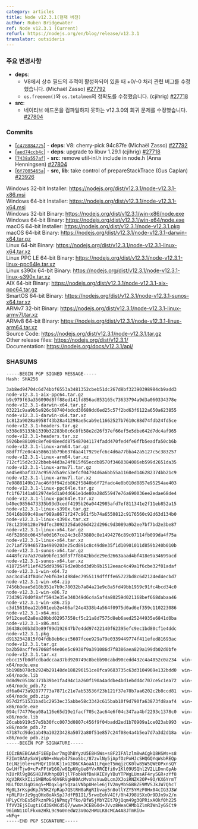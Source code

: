 ```yaml
---
category: articles
title: Node v12.3.1(현재 버전)
author: Ruben Bridgewater
ref: Node v12.3.1 (Current)
refurl: https://nodejs.org/en/blog/release/v12.3.1
translator: outsideris
---
```


<!--
### Notable changes

* **deps**:
  * Fix handling of +0/-0 when constant field tracking is enabled (Michaël Zasso) [#27792](https://github.com/nodejs/node/pull/27792)
  * Fix `os.freemem()` and `os.totalmem` correctness (cjihrig) [#27718](https://github.com/nodejs/node/pull/27718)
* **src**:
  * Fix v12.3.0 regression that prevents native addons from compiling [#27804](https://github.com/nodejs/node/pull/27804)
-->

### 주요 변경사항

* **deps**:
  * V8에서 상수 필드의 추적이 활성화되어 있을 때 +0/-0 처리 관련 버그를 수정했습니다. (Michaël Zasso) [#27792](https://github.com/nodejs/node/pull/27792)
  * `os.freemem()`와 `os.totalmem`의 정확도를 수정했습니다. (cjihrig) [#27718](https://github.com/nodejs/node/pull/27718)
* **src**:
  * 네이티브 애드온을 컴파일하지 못하는 v12.3.0의 회귀 문제를 수정했습니다. [#27804](https://github.com/nodejs/node/pull/27804)

### Commits

* [[`c478884725`](https://github.com/nodejs/node/commit/c478884725)] - **deps**: V8: cherry-pick 94c87fe (Michaël Zasso) [#27792](https://github.com/nodejs/node/pull/27792)
* [[`aed74ccb4c`](https://github.com/nodejs/node/commit/aed74ccb4c)] - **deps**: upgrade to libuv 1.29.1 (cjihrig) [#27718](https://github.com/nodejs/node/pull/27718)
* [[`7438a557af`](https://github.com/nodejs/node/commit/7438a557af)] - **src**: remove util-inl.h include in node.h (Anna Henningsen) [#27804](https://github.com/nodejs/node/pull/27804)
* [[`6f7005465a`](https://github.com/nodejs/node/commit/6f7005465a)] - **src, lib**: take control of prepareStackTrace (Gus Caplan) [#23926](https://github.com/nodejs/node/pull/23926)

Windows 32-bit Installer: https://nodejs.org/dist/v12.3.1/node-v12.3.1-x86.msi<br>
Windows 64-bit Installer: https://nodejs.org/dist/v12.3.1/node-v12.3.1-x64.msi<br>
Windows 32-bit Binary: https://nodejs.org/dist/v12.3.1/win-x86/node.exe<br>
Windows 64-bit Binary: https://nodejs.org/dist/v12.3.1/win-x64/node.exe<br>
macOS 64-bit Installer: https://nodejs.org/dist/v12.3.1/node-v12.3.1.pkg<br>
macOS 64-bit Binary: https://nodejs.org/dist/v12.3.1/node-v12.3.1-darwin-x64.tar.gz<br>
Linux 64-bit Binary: https://nodejs.org/dist/v12.3.1/node-v12.3.1-linux-x64.tar.xz<br>
Linux PPC LE 64-bit Binary: https://nodejs.org/dist/v12.3.1/node-v12.3.1-linux-ppc64le.tar.xz<br>
Linux s390x 64-bit Binary: https://nodejs.org/dist/v12.3.1/node-v12.3.1-linux-s390x.tar.xz<br>
AIX 64-bit Binary: https://nodejs.org/dist/v12.3.1/node-v12.3.1-aix-ppc64.tar.gz<br>
SmartOS 64-bit Binary: https://nodejs.org/dist/v12.3.1/node-v12.3.1-sunos-x64.tar.xz<br>
ARMv7 32-bit Binary: https://nodejs.org/dist/v12.3.1/node-v12.3.1-linux-armv7l.tar.xz<br>
ARMv8 64-bit Binary: https://nodejs.org/dist/v12.3.1/node-v12.3.1-linux-arm64.tar.xz<br>
Source Code: https://nodejs.org/dist/v12.3.1/node-v12.3.1.tar.gz<br>
Other release files: https://nodejs.org/dist/v12.3.1/<br>
Documentation: https://nodejs.org/docs/v12.3.1/api/

<h3 id="shasums">SHASUMS</h3>

```
-----BEGIN PGP SIGNED MESSAGE-----
Hash: SHA256

3ab8ed94704c6d74bbf6553a3481352cbeb51dc267d8bf32390398984cb9add3  node-v12.3.1-aix-ppc64.tar.gz
b9c979f63a356090d8ff88ed141fd856ad853165c73633794a9d3a060334378e  node-v12.3.1-darwin-x64.tar.gz
03221c9aa9b5e926c687404bdcd30689dd6ed25c57f2bd63f6122a650a623855  node-v12.3.1-darwin-x64.tar.xz
1c812a9028a8958f43b28a41298ae5cab9e11662527b7610c88d74fdb24fd5ce  node-v12.3.1-headers.tar.gz
b338c85133b1339b32283b0c6c8fb58e2d26f37ef66ef5e5dbe642d7dc4af965  node-v12.3.1-headers.tar.xz
5926be88109c8efe048eedd875487041174fadd470fed4fe6ffb5eadfa50cb6b  node-v12.3.1-linux-arm64.tar.gz
88df7f2e0c4a58661bb79b637daa417929efc6c4d6a77bba42a5127c5c383257  node-v12.3.1-linux-arm64.tar.xz
712cf15d2c322bbeb44d3a24f815f65ecdb8570f3460384086eb599d2651da35  node-v12.3.1-linux-armv7l.tar.gz
ae45e8baf337ac9597d5a9c53efcf04794d6a6bb55a1160ed146282374bb21c9  node-v12.3.1-linux-armv7l.tar.xz
7e9888149b17ac46f0f942db862f5840b6f72fadc4e8b010d8857e95254ae403  node-v12.3.1-linux-ppc64le.tar.gz
fc1f67141a012974e6d1a04d661e1de80a28d55947e76a690036ee2edae68de4  node-v12.3.1-linux-ppc64le.tar.xz
b40ec9856473335b93d3cedf4195b26a0442985afd7ef811341e2f11eb852a15  node-v12.3.1-linux-s390x.tar.gz
30416b899c48aef989a8671f247c961f5b74a6550812c9176560c92d63d134b0  node-v12.3.1-linux-s390x.tar.xz
78c12398128e79dfec3092325da026d422d296c9d3089a9b2ee7bf7bd2e3be87  node-v12.3.1-linux-x64.tar.gz
46f52868c0643fe0d167ce24c3c873880c8e1494276c89c07114fb099da4f75a  node-v12.3.1-linux-x64.tar.xz
2c71af75946573a4989203e25cd891c8c49d8e35f1d10901011d859b240b010b  node-v12.3.1-sunos-x64.tar.gz
4448fc7a7a370ab9bfe13df3f7f8042bbde29ed2663aaad4bf418e9a34699acd  node-v12.3.1-sunos-x64.tar.xz
4187254f11ef425dd939679d2e0bdd3d9b9b1512eeac4c49a1f6cbe32f01adaf  node-v12.3.1-win-x64.7z
aac3c4543f846c7ebf63e1498dec7955119dffffe65722bd8c6d2124ed4ecbd7  node-v12.3.1-win-x64.zip
7456b3eae5d18b351e7b9c78032b7a84a21e9c8a5fd49bb1959c91fc4bcd34c0  node-v12.3.1-win-x86.7z
73d39170d0f8aff5943e35e340349d6c4a5af4a80259d021168bef668dabaa46  node-v12.3.1-win-x86.zip
c3d15610ea12b501eeb2e466af24e4338b4a564f0975d0ad6ef359c110223086  node-v12.3.1-x64.msi
9f12cee62a8ea20bbd02957558cf5c21a8d7575d8eb6aed25244935e6841d0ba  node-v12.3.1-x86.msi
36438c00b3d3e89f99d192647b7e4dd97422140f62395efc9ec1bd80cf1e4ddc  node-v12.3.1.pkg
d9132342815f04fdb8eb6cac5607fcee929a79e0339449774f411efed81693ac  node-v12.3.1.tar.gz
ba2b50acffe67068f44e06e5c6938f9a391086d7f8386aea829a199db02d0bfe  node-v12.3.1.tar.xz
ebcc15fb0dfcdbadccaa37bd920749c8bebb90cabd90cedd432c4a4052c0a234  win-x64/node.exe
5b198b078cb2924b29148de188296151ce8fca9683735c63d3104969e132bdd0  win-x64/node.lib
0d8d9c0518c371b39be1fa494c1a260f190a4addbe4bd1ebdd4c707ce5c1ea72  win-x64/node_pdb.7z
df6a0473a92877773a7871c21e7ab53536f23b121f37e78b7aa6202c2b8ccd81  win-x64/node_pdb.zip
057d2f51531bad1c2953ec35abbe58c3342c615bab10f9d790fa63873fd8aaf4  win-x86/node.exe
094cf74776ea08a116e65d19e1facf705c2ac64e6f04c347aa4bf2293c1378c0  win-x86/node.lib
26cabb919c57e5b30fcc0073d0807c456f9f04badd2ed1b70909a1ce023ab993  win-x86/node_pdb.7z
47187cd9de1ab49a10223428a5072a80f51e857c24f08e4a4b5ea7d7a3d2d18a  win-x86/node_pdb.zip
-----BEGIN PGP SIGNATURE-----

iQIzBAEBCAAdFiEEpIwr7mgOhBYyzU5E8HSWs+s8F2IFAlzlm8wACgkQ8HSWs+s8
F2ImtBAAySxWjoN0+xWuyb47SnoSbc/87zwlNy5jApfOzPoHJcSHQGQYqWsbREQp
IeLNzj0le+uPHQr1DbUKj1xG2O6CKAoaA1LFqxeT5mqjzCK0lw85W5QWEOPxnsQY
GwlHfTjw0+cPxFFtW16O/w8EpHXgUe8YVxRRCEfi6v1Kl09USQhl2V2LLDnnGpAb
hIUrRl9gB6SH8JVUhhpODljl7FobkNfDaHAIEVyYBuYTPWgLUmsAF4rySGR+zYf8
XgV3RKkXIiiSWBMoG46V6RVgH80AcMvxhsVuwDLcmJXJoiRNZK2OP+9O/KX6YrmT
NGLfOzU1gDimg5+MDqxlgr5QzaiVNbpUHele6jTV2myMbSGBBZE9MVSJkJW7QhcT
Mg0L3rKspdKpJV5K2YpRap7QStRH0aRgRIbvay5n8otlYZY5YMzF0Hx04cIG3J3W
+pRLFUrJz9gqOHx8oAkSpJ7dfPB1I1/5rwoEohV4If/0h4J98USXxOr9DJn9x2/n
HPLyCYbEs5dPkznPkGjNPmqyTfko/BfWSjMbYZEt7DjQqm49g3QPRixAOkf0h225
TfVV3EjSIugtiCd3GKWCd5Q7/wwm+JCEBG0d+JVvz8HeaCHMb1ZlmRIWnIyGSCt9
96imN11OlFkxm2HkL9c9o0nedWz3V0o2HWULK8cMCA4A8JTmRiU=
=NFq+
-----END PGP SIGNATURE-----

```
